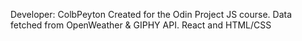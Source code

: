 Developer: ColbPeyton
Created for the Odin Project JS course.
Data fetched from OpenWeather & GIPHY API.
React and HTML/CSS
